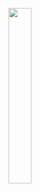 <p align="center">
  <img src="https://media.giphy.com/media/AeFXNMLzqxTGsL1Trl/giphy.gif" width="30%"/>
</p>

